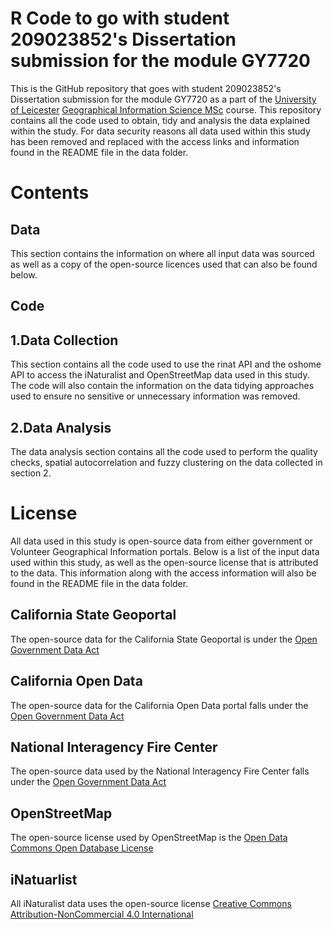 # R Code to go with student 209023852's Dissertation submission for the module GY7720

This is the GitHub repository that goes with student 209023852's Dissertation submission for the module GY7720 as a part of the [University of Leicester](https://le.ac.uk) [Geographical Information Science MSc](https://le.ac.uk/courses/geographical-information-science-msc/2021) course. This repository contains all the code used to obtain, tidy and analysis the data explained within the study. For data security reasons all data used within this study has been removed and replaced with the access links and information found in the README file in the data folder. 

# Contents 
## Data 
This section contains the information on where all input data was sourced as well as a copy of the open-source licences used that can also be found below. 

## Code
## 1.Data Collection
This section contains all the code used to use the rinat API and the oshome API to access the iNaturalist and OpenStreetMap data used in this study. The code will also contain the information on the data tidying approaches used to ensure no sensitive or unnecessary information was removed. 

## 2.Data Analysis 
The data analysis section contains all the code used to perform the quality checks, spatial autocorrelation and fuzzy clustering on the data collected in section 2. 

# License 

All data used in this study is open-source data from either government or Volunteer Geographical Information portals. Below is a list of the input data used within this study, as well as the open-source license that is attributed to the data. This information along with the access information will also be found in the README file in the data folder. 

## California State Geoportal 
The open-source data for the California State Geoportal is under the [Open Government Data Act](https://www.congress.gov/bill/115th-congress/house-bill/4174/text#toc-H8E449FBAEFA34E45A6F1F20EFB13ED95)

## California Open Data
The open-source data for the California Open Data portal falls under the [Open Government Data Act](https://www.congress.gov/bill/115th-congress/house-bill/4174/text#toc-H8E449FBAEFA34E45A6F1F20EFB13ED95)

## National Interagency Fire Center
The open-source data used by the National Interagency Fire Center falls under the [Open Government Data Act](https://www.congress.gov/bill/115th-congress/house-bill/4174/text#toc-H8E449FBAEFA34E45A6F1F20EFB13ED95)

## OpenStreetMap
The open-source license used by OpenStreetMap is the [Open Data Commons Open Database License](https://opendatacommons.org/licenses/odbl/)

## iNatuarlist 
All iNaturalist data uses the open-source license [Creative Commons Attribution-NonCommercial 4.0 International](https://creativecommons.org/licenses/by-nc/4.0/legalcode)
